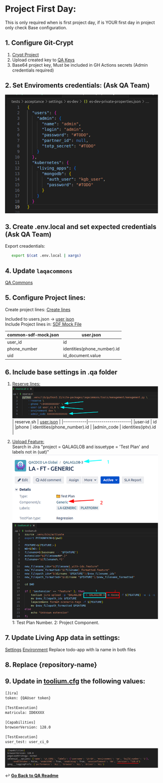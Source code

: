 # Project First Day:

This is only required when is first project day, if is YOUR first day in project only check Base configuration.

## 1. Configure Git-Crypt

   1. [Crypt Project](./configure-git-crypt.md#git-crypt)
   2. Upload created key to [QA Keys](https://confluence.tid.es/pages/viewpage.action?spaceKey=CTO&title=%5BLA-QA%5D+Tools)<br>
   3. Base64 project key, Must be included in GH Actions secrets (Admin credentials required)

## 2. Set Enviroments credentials: (Ask QA Team)
   ![private settings](images/private-settings.png)

## 3. Create .env.local and set expected credentials (Ask QA Team)
   Export creadentials:
   ```bash
      export $(cat .env.local | xargs)
   ```

## 4. Update `laqacommons` 
[QA Commons](https://github.com/Telefonica/living-apps-qa-common)

## 5. Configure Project lines:
   Create project lines: [Create lines](./create-lines.md#create-lines)

   Included to users.json -> [user json](https://github.com/Telefonica/baikal-global-mocks/blob/master/api/provision/tenants/globalint/users.json)<br>
   Include Project lines in: [SDF Mock File](../settings/common-sdf-mock.json)<br>

   | common-sdf-mock.json | user.json                   | 
   |----------------------|-----------------------------|
   | user_id              | id                          |
   | phone_number         | identities(phone_number).id |
   | uid                  | id_document.value           |


## 6. Include base settings in .qa folder
1. [Reserve lines:](../../../.qa/reserve.sh)<br>
   ![reserve lines](images/reserve-lines.png)
      | reserve.sh | [user.json](https://github.com/Telefonica/baikal-global-mocks/blob/master/api/provision/tenants/globalint/users.json)                   |
      |------------|----------------------|
      |user-id     | id                          |
      |phone       | identities(phone_number).id |
      |admin_code  | identities(iptv).id         |

2. [Upload Feature:](../../../.qa/jira-upload.sh)<br>
   Search in Jira "project = QALAGLOB and issuetype = 'Test Plan' and labels not in (uat)"
   ![tests plans](images/test-plan.png)
   ![upload features](images/upload-features.png)
   1: Test Plan Number.
   2: Project Component.

## 7. Update Living App data in settings: 
   [Settings](../settings/common-living-apps.json)
   [Environment](../common/environment.py)
   Replace todo-app with la name in both files

## 8. Replace {repository-name}

## 9. Update in [toolium.cfg](../settings/toolium.cfg) the following values:
   ```
   [Jira]
   token: {QAUser token}

   [TestExecution]
   matricula: ID0XXXX

   [Capabilities]
   browserVersion: 128.0

   [TestExecution]
   user_test: user_ci_0
   ```
   ![selenoid__options](images/selenoid__options.png)

↩️ **[Go Back to QA Readme](../README.md)**